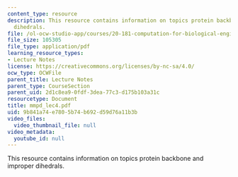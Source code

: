 ```yaml
---
content_type: resource
description: This resource contains information on topics protein backbone and improper
  dihedrals.
file: /ol-ocw-studio-app/courses/20-181-computation-for-biological-engineers-fall-2006/9b841a74e7805b74b692d59d76a11b3b_mmpd_lec4.pdf
file_size: 105305
file_type: application/pdf
learning_resource_types:
- Lecture Notes
license: https://creativecommons.org/licenses/by-nc-sa/4.0/
ocw_type: OCWFile
parent_title: Lecture Notes
parent_type: CourseSection
parent_uid: 2d1c8ea9-0fdf-3dea-77c3-d175b103a31c
resourcetype: Document
title: mmpd_lec4.pdf
uid: 9b841a74-e780-5b74-b692-d59d76a11b3b
video_files:
  video_thumbnail_file: null
video_metadata:
  youtube_id: null
---
```

This resource contains information on topics protein backbone and improper dihedrals.